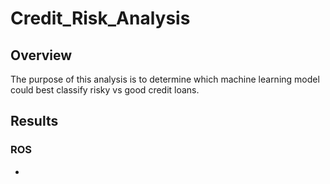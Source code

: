 # Credit_Risk_Analysis

## Overview
The purpose of this analysis is to determine which machine learning model could best classify risky vs good credit loans.

## Results

### ROS
 -
